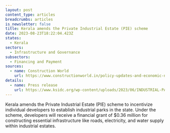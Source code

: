 ```yaml
---
layout: post
content_type: articles
breadcrumbs: articles
is_newsletter: false
title: Kerala amends the Private Industrial Estate (PIE) scheme
date: 2023-08-23T18:22:04.423Z
states:
  - Kerala
sectors:
  - Infrastructure and Governance
subsectors:
  - Financing and Payment
sources:
  - name: Construction World
    url: https://www.constructionworld.in/policy-updates-and-economic-news/kerala-allows-individual-developers-for-industrial-parks/43353
details:
  - name: Press release
    url: https://www.ksidc.org/wp-content/uploads/2023/06/INDUSTRIAL-PARK-14-08-2023-2.pdf
---
```

Kerala amends the Private Industrial Estate (PIE) scheme to incentivize individual developers to establish industrial parks in the state. Under the scheme, developers will receive a financial grant of $0.36 million for constructing essential infrastructure like roads, electricity, and water supply within industrial estates.
